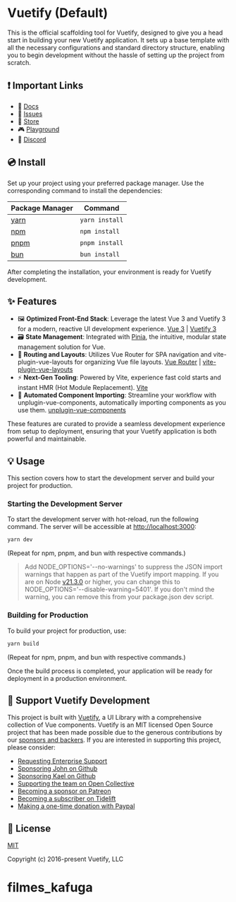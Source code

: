 # Vuetify (Default)

This is the official scaffolding tool for Vuetify, designed to give you a head start in building your new Vuetify application. It sets up a base template with all the necessary configurations and standard directory structure, enabling you to begin development without the hassle of setting up the project from scratch.

## ❗️ Important Links

- 📄 [Docs](https://vuetifyjs.com/)
- 🚨 [Issues](https://issues.vuetifyjs.com/)
- 🏬 [Store](https://store.vuetifyjs.com/)
- 🎮 [Playground](https://play.vuetifyjs.com/)
- 💬 [Discord](https://community.vuetifyjs.com)

## 💿 Install

Set up your project using your preferred package manager. Use the corresponding command to install the dependencies:

| Package Manager                                                | Command        |
|---------------------------------------------------------------|----------------|
| [yarn](https://yarnpkg.com/getting-started)                   | `yarn install` |
| [npm](https://docs.npmjs.com/cli/v7/commands/npm-install)     | `npm install`  |
| [pnpm](https://pnpm.io/installation)                          | `pnpm install` |
| [bun](https://bun.sh/#getting-started)                        | `bun install`  |

After completing the installation, your environment is ready for Vuetify development.

## ✨ Features

- 🖼️ **Optimized Front-End Stack**: Leverage the latest Vue 3 and Vuetify 3 for a modern, reactive UI development experience. [Vue 3](https://v3.vuejs.org/) | [Vuetify 3](https://vuetifyjs.com/en/)
- 🗃️ **State Management**: Integrated with [Pinia](https://pinia.vuejs.org/), the intuitive, modular state management solution for Vue.
- 🚦 **Routing and Layouts**: Utilizes Vue Router for SPA navigation and vite-plugin-vue-layouts for organizing Vue file layouts. [Vue Router](https://router.vuejs.org/) | [vite-plugin-vue-layouts](https://github.com/JohnCampionJr/vite-plugin-vue-layouts)
- ⚡ **Next-Gen Tooling**: Powered by Vite, experience fast cold starts and instant HMR (Hot Module Replacement). [Vite](https://vitejs.dev/)
- 🧩 **Automated Component Importing**: Streamline your workflow with unplugin-vue-components, automatically importing components as you use them. [unplugin-vue-components](https://github.com/antfu/unplugin-vue-components)

These features are curated to provide a seamless development experience from setup to deployment, ensuring that your Vuetify application is both powerful and maintainable.

## 💡 Usage

This section covers how to start the development server and build your project for production.

### Starting the Development Server

To start the development server with hot-reload, run the following command. The server will be accessible at [http://localhost:3000](http://localhost:3000):

```bash
yarn dev
```

(Repeat for npm, pnpm, and bun with respective commands.)

> Add NODE_OPTIONS='--no-warnings' to suppress the JSON import warnings that happen as part of the Vuetify import mapping. If you are on Node [v21.3.0](https://nodejs.org/en/blog/release/v21.3.0) or higher, you can change this to NODE_OPTIONS='--disable-warning=5401'. If you don't mind the warning, you can remove this from your package.json dev script.

### Building for Production

To build your project for production, use:

```bash
yarn build
```

(Repeat for npm, pnpm, and bun with respective commands.)

Once the build process is completed, your application will be ready for deployment in a production environment.

## 💪 Support Vuetify Development

This project is built with [Vuetify](https://vuetifyjs.com/en/), a UI Library with a comprehensive collection of Vue components. Vuetify is an MIT licensed Open Source project that has been made possible due to the generous contributions by our [sponsors and backers](https://vuetifyjs.com/introduction/sponsors-and-backers/). If you are interested in supporting this project, please consider:

- [Requesting Enterprise Support](https://support.vuetifyjs.com/)
- [Sponsoring John on Github](https://github.com/users/johnleider/sponsorship)
- [Sponsoring Kael on Github](https://github.com/users/kaelwd/sponsorship)
- [Supporting the team on Open Collective](https://opencollective.com/vuetify)
- [Becoming a sponsor on Patreon](https://www.patreon.com/vuetify)
- [Becoming a subscriber on Tidelift](https://tidelift.com/subscription/npm/vuetify)
- [Making a one-time donation with Paypal](https://paypal.me/vuetify)

## 📑 License
[MIT](http://opensource.org/licenses/MIT)

Copyright (c) 2016-present Vuetify, LLC
# filmes_kafuga
